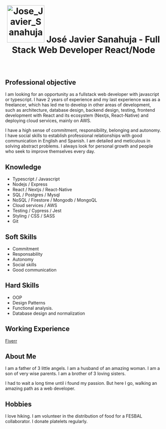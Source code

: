 
<header style="display:flex; align-items:center;">
   <h1> 
     <picture> 
       <source media="(prefers-color-scheme: dark)" srcset="https://avatars.githubusercontent.com/u/82359964?v=4"> 
       <img alt="Jose_Javier_Sanahuja" src="https://avatars.githubusercontent.com/u/82359964?v=4" width="120px" height="auto"> 
     </picture> 
      <span>José Javier Sanahuja - Full Stack Web Developer React/Node</span>
   </h1> 
</header>

## Professional objective

I am looking for an opportunity as a fullstack web developer with javascript or typescript. I have 2 years of experience and my last experience was as a freelancer, which has led me to develop in other areas of development, such as architecture, database design, backend design, testing, frontend development with React and its ecosystem (Nextjs, React-Native) and deploying cloud services, mainly on AWS.

I have a high sense of commitment, responsibility, belonging and autonomy. I have social skills to establish professional relationships with good communication in English and Spanish. I am detailed and meticulous in solving abstract problems. I always look for personal growth and people who seek to improve themselves every day.

 ## Knowledge 
  
 * Typescript / Javascript
 * Nodejs / Express
 * React / Nextjs / React-Native
 * SQL / Postgres / Mysql
 * NoSQL / Firestore / Mongodb / MongoQL
 * Cloud services / AWS
 * Testing / Cypress / Jest
 * Styling / CSS / SASS
 * Git

 ## Soft Skills
  
 - Commitment
 - Responsability
 - Autonomy
 - Social skills
 - Good communication
 
 ## Hard Skills
 
 - OOP
 - Design Patterns
 - Functional analysis.
 - Database design and normalization
  
 ## Working Experience 
  
 [Fiverr](https://fiverr.com/JoseJSanahuja)
  
 ## About Me
  
 I am a father of 3 little angels. I am a husband of an amazing woman. I am a son of very wise parents. I am a brother of 3 loving sisters.
 
 I had to wait a long time until i found my passion. But here I go, walking an amazing path as a web developer.
 
 ## Hobbies
  
 I love hiking. I am volunteer in the distribution of food for a FESBAL collaborator. I donate platelets regularly.
